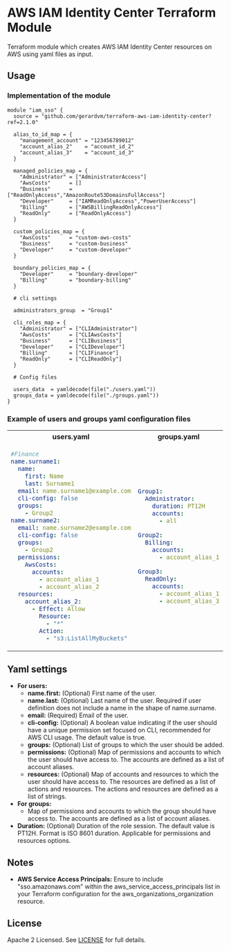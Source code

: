 # AWS IAM Identity Center Terraform Module

Terraform module which creates AWS IAM Identity Center resources on AWS using yaml files as input.

## Usage

### Implementation of the module

```hcl
module "iam_sso" {
  source = "github.com/gerardvm/terraform-aws-iam-identity-center?ref=2.1.0"

  alias_to_id_map = {
    "management_account" = "123456789012"
    "account_alias_2"    = "account_id_2"
    "account_alias_3"    = "account_id_3"
  }

  managed_policies_map = {
    "Administrator" = ["AdministratorAccess"]
    "AwsCosts"      = []
    "Business"      = ["ReadOnlyAccess","AmazonRoute53DomainsFullAccess"]
    "Developer"     = ["IAMReadOnlyAccess","PowerUserAccess"]
    "Billing"       = ["AWSBillingReadOnlyAccess"]
    "ReadOnly"      = ["ReadOnlyAccess"]
  }

  custom_policies_map = {
    "AwsCosts"      = "custom-aws-costs"
    "Business"      = "custom-business"
    "Developer"     = "custom-developer"
  }

  boundary_policies_map = {
    "Developer"     = "boundary-developer"
    "Billing"       = "boundary-billing"
  }

  # cli settings

  administrators_group  = "Group1"

  cli_roles_map = {
    "Administrator" = ["CLIAdministrator"]
    "AwsCosts"      = ["CLIAwsCosts"]
    "Business"      = ["CLIBusiness"]
    "Developer"     = ["CLIDeveloper"]
    "Billing"       = ["CLIFinance"]
    "ReadOnly"      = ["CLIReadOnly"]
  }

  # Config files

  users_data  = yamldecode(file("./users.yaml"))
  groups_data = yamldecode(file("./groups.yaml"))
}
```

### Example of users and groups yaml configuration files
<table>
<tr>
<th> users.yaml </th>
<th> groups.yaml </th>
</tr>
<tr>
<td>

```yaml
#Finance
name.surname1:
  name:
    first: Name
    last: Surname1
  email: name.surname1@example.com
  cli-config: false
  groups:
    - Group2
name.surname2:
  email: name.surname2@example.com
  cli-config: false
  groups:
    - Group2
  permissions:
    AwsCosts:
      accounts:
        - account_alias_1
        - account_alias_2
  resources:
    account_alias_2:
      - Effect: Allow
        Resource:
          - "*"
        Action:
          - "s3:ListAllMyBuckets"
```

</td>
<td>

```yaml
Group1:
  Administrator:
    duration: PT12H
    accounts:
      - all

Group2:
  Billing:
    accounts:
      - account_alias_1

Group3:
  ReadOnly:
    accounts:
      - account_alias_1
      - account_alias_3
```


</td>
</tr>
</table>

## Yaml settings

- **For users:**
  - **name.first:** (Optional) First name of the user.
  - **name.last:** (Optional) Last name of the user. Required if user definition does not include a name in the shape of name.surname.
  - **email:** (Required) Email of the user.
  - **cli-config:** (Optional) A boolean value indicating if the user should have a unique permission set focused on CLI, recommended for AWS CLI usage. The default value is true.
  - **groups:** (Optional) List of groups to which the user should be added.
  - **permissions:** (Optional) Map of permissions and accounts to which the user should have access to. The accounts are defined as a list of account aliases.
  - **resources:** (Optional) Map of accounts and resources to which the user should have access to. The resources are defined as a list of actions and resources. The actions and resources are defined as a list of strings.
- **For groups:**
  - Map of permissions and accounts to which the group should have access to. The accounts are defined as a list of account aliases.
- **Duration:** (Optional) Duration of the role session. The default value is PT12H. Format is ISO 8601 duration. Applicable for permissions and resources options.


## Notes

- **AWS Service Access Principals:** Ensure to include "sso.amazonaws.com" within the aws_service_access_principals list in your Terraform configuration for the aws_organizations_organization resource.

## License

Apache 2 Licensed. See [LICENSE](LICENSE) for full details.
